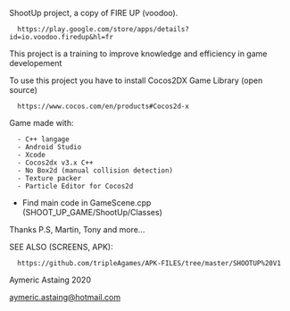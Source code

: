 ShootUp project, a copy of FIRE UP (voodoo).

      https://play.google.com/store/apps/details?id=io.voodoo.firedup&hl=fr
      
This project is a training to improve knowledge and efficiency in game developement

To use this project you have to install Cocos2DX Game Library (open source)
      
      https://www.cocos.com/en/products#Cocos2d-x

Game made with:

      - C++ langage      
      - Android Studio
      - Xcode
      - Cocos2dx v3.x C++
      - No Box2d (manual collision detection)
      - Texture packer
      - Particle Editor for Cocos2d

- Find main code in GameScene.cpp (SHOOT_UP_GAME/ShootUp/Classes)

Thanks P.S, Martin, Tony and more...

SEE ALSO (SCREENS, APK):

      https://github.com/tripleAgames/APK-FILES/tree/master/SHOOTUP%20V1

Aymeric Astaing 2020

aymeric.astaing@hotmail.com
